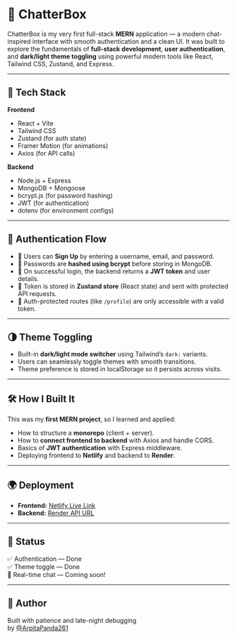 # 💬 ChatterBox

ChatterBox is my very first full-stack **MERN** application — a modern chat-inspired interface with smooth authentication and a clean UI. It was built to explore the fundamentals of **full-stack development**, **user authentication**, and **dark/light theme toggling** using powerful modern tools like React, Tailwind CSS, Zustand, and Express.

---

## 🚀 Tech Stack

**Frontend**
- React + Vite
- Tailwind CSS
- Zustand (for auth state)
- Framer Motion (for animations)
- Axios (for API calls)

**Backend**
- Node.js + Express
- MongoDB + Mongoose
- bcrypt.js (for password hashing)
- JWT (for authentication)
- dotenv (for environment configs)

---

## 🔐 Authentication Flow

- 🔸 Users can **Sign Up** by entering a username, email, and password.
- 🔸 Passwords are **hashed using bcrypt** before storing in MongoDB.
- 🔸 On successful login, the backend returns a **JWT token** and user details.
- 🔸 Token is stored in **Zustand store** (React state) and sent with protected API requests.
- 🔸 Auth-protected routes (like `/profile`) are only accessible with a valid token.

---

## 🌗 Theme Toggling

- Built-in **dark/light mode switcher** using Tailwind’s `dark:` variants.
- Users can seamlessly toggle themes with smooth transitions.
- Theme preference is stored in localStorage so it persists across visits.

---

## 🛠 How I Built It

This was my **first MERN project**, so I learned and applied:
- How to structure a **monorepo** (client + server).
- How to **connect frontend to backend** with Axios and handle CORS.
- Basics of **JWT authentication** with Express middleware.
- Deploying frontend to **Netlify** and backend to **Render**.

---

## 🌍 Deployment

- **Frontend:** [Netlify Live Link](https://chatter-box-web06.netlify.app)
- **Backend:** [Render API URL](https://chatter-box-server-8iqs.onrender.com)

---

## 📌 Status

✅ Authentication — Done  
✅ Theme toggle — Done  
🚧 Real-time chat — Coming soon!  

---

## 🙌 Author

Built with patience and late-night debugging  
by [@ArpitaPanda261](https://github.com/ArpitaPanda261)

